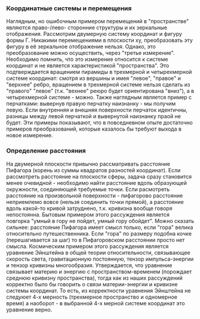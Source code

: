 ### Координатные системы и перемещения

Наглядным, но ошибочным примером перемещений в "пространстве" являются право-/лево- сторонние структуры и их зеркальные отображения.
Рассмотрим двумерную систему координат и фигуру формы Г. Никакими перемещениями в плоскости xy, преобразовать эту фигуру в её зеркальное отображение нельзя. Однако, это преобразование можно осуществить,
через "третье измерение". Необходимо помнить, что это измерение относится к системе координат и не является характеристикой "пространства". Это подтверждается вращением пирамиды в трехмерной и
четырехмерной системе координат: смотря из вершины и имея "левое", "правое" и "верхнее" ребро, вращением в трехмерной системе нельзя сделать из "правого" "левое" (т.к. "вехнее" реюро будет ориентирована "вниз"),
а в четырехмерной системе - можно. Также наглядным является пример с перчатками: вывернув правую перчатку наизнанку - мы получим левую. Если внутренняя и внешняя поверхности перчаток идентичны,
разницы между левой перчаткой и вывернутой наизнанку праой не будет. Эти примеры показывают, что в повседневном опыте достаточно примеров преобразований, которые казалось бы требуют выхода в новое измерение. 


### Определение расстояния

На двумерной плоскости привычно рассматривать расстояние Пифагора (корень из суммы квадратов разностей координат). Если рассмотреть расстояние на плоскости сферы, задача сразу
становится менее очевидной - необходимо найти расстояние вдоль образующей окружности, соединяющей требуемые точки. Если расмотреть расстояние на произвольной поверхности - пифагорово расстояние неприемлемо
вовсе (нельзя соединить точки прямой), а расстояние вдоль какой-то кривой затруднено, т.к. кривизна вообще говоря непостоянна. Бытовым примером этого рассуждения является повгорка "умный в гору не пойдет,
умный гору обойдет". Можно сказать сильнее: расстояние Пифагора имеет смысл только, если "гора" велика относительно путешественника. Если "гора" по размеру подобна кочке (перешагивается за шаг) то в Пифагоровском
расстоянии просто нет смысла.
Космическим примером этого рассуждения является уравнение Эйнштейна в общей теории относительности, связывающее скорость света, гравитационную постоянную, тензор импульса-энергии
и тензор кривизны многообразия. Утверждается, что уравнение связывает материю и энергию с пространством-временем (порождает среднюю кривизну пространства), тогда как из наших рассуждений корректно было бы
говорить о связи материи-энергии и кривизне системы координат. То есть, из корректности уравнения Эйнштейна не следуюет 4-х мерность (трехмерное пространство и одномерное время) а наоборот - в выбранной
4-х мерной системе координат это уравнение верно. 
